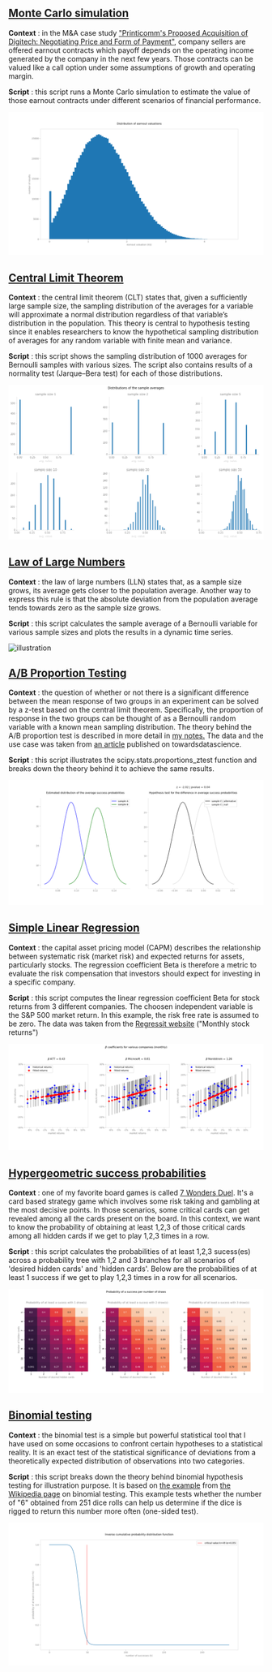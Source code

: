## [Monte Carlo simulation](https://github.com/gabriellegall/Python_Portfolio/blob/main/Monte-Carlo-simulation/monte_carlo_simulation.py)

**Context** : in the M&A case study ["Printicomm's Proposed Acquisition of Digitech: Negotiating Price and Form of Payment"](https://store.hbr.org/product/printicomm-s-proposed-acquisition-of-digitech-negotiating-price-and-form-of-payment/UV0087), company sellers are offered earnout contracts which payoff depends on the operating income generated by the company in the next few years. Those contracts can be valued like a call option under some assumptions of growth and operating margin.

**Script** : this script runs a Monte Carlo simulation to estimate the value of those earnout contracts under different scenarios of financial performance.

![illustration](https://github.com/gabriellegall/Python_Portfolio/blob/main/images/image7.PNG?raw=true)

## [Central Limit Theorem](https://github.com/gabriellegall/Python_Portfolio/blob/main/Central-limit-theorem/central_limit_theorem.py)

**Context** : the central limit theorem (CLT) states that, given a sufficiently large sample size, the sampling distribution of the averages for a variable will approximate a normal distribution regardless of that variable’s distribution in the population. This theory is central to hypothesis testing since it enables researchers to know the hypothetical sampling distribution of averages for any random variable with finite mean and variance.

**Script** : this script shows the sampling distribution of 1000 averages for Bernoulli samples with various sizes. The script also contains results of a normality test (Jarque–Bera test) for each of those distributions.

![illustration](https://github.com/gabriellegall/Python_Portfolio/blob/main/images/image3.PNG?raw=true)

## [Law of Large Numbers](https://github.com/gabriellegall/Python_Portfolio/blob/main/Law-of-large-numbers/law_of_large_numbers_animated_v1.py)

**Context** : the law of large numbers (LLN) states that, as a sample size grows, its average gets closer to the population average. Another way to express this rule is that the absolute deviation from the population average tends towards zero as the sample size grows.

**Script** : this script calculates the sample average of a Bernoulli variable for various sample sizes and plots the results in a dynamic time series.

![illustration](https://github.com/gabriellegall/Python_Portfolio/blob/main/images/image2.GIF?raw=true)

## [A/B Proportion Testing](https://github.com/gabriellegall/Python_Portfolio/blob/main/AB-proportion-testing/ab_proportion_testing.py)

**Context** : the question of whether or not there is a significant difference between the mean response of two groups in an experiment can be solved by a z-test based on the central limit theorem. Specifically, the proportion of response in the two groups can be thought of as a Bernoulli random variable with a known mean sampling distribution. The theory behind the A/B proportion test is described in more detail in [my notes.](https://github.com/gabriellegall/Python_Portfolio/blob/main/documentation/ab_proportion_testing.pdf) The data and the use case was taken from [an article](https://towardsdatascience.com/the-math-behind-a-b-testing-with-example-code-part-1-of-2-7be752e1d06f) published on towardsdatascience. 

**Script** : this script illustrates the scipy.stats.proportions_ztest function and breaks down the theory behind it to achieve the same results.

![illustration](https://github.com/gabriellegall/Python_Portfolio/blob/main/images/image8.PNG?raw=true)

## [Simple Linear Regression](https://github.com/gabriellegall/Python_Portfolio/blob/main/Simple-linear-regressions/simple_linear_regressions.py)

**Context** : the capital asset pricing model (CAPM) describes the relationship between systematic risk (market risk) and expected returns for assets, particularly stocks. The regression coefficient Beta is therefore a metric to evaluate the risk compensation that investors should expect for investing in a specific company.

**Script** : this script computes the linear regression coefficient Beta for stock returns from 3 different companies. The choosen independent variable is the S&P 500 market return. In this example, the risk free rate is assumed to be zero. The data was taken from the [Regressit website](https://regressit.com/data.html) ("Monthly stock returns")

![illustration](https://github.com/gabriellegall/Python_Portfolio/blob/main/images/image1.PNG?raw=true)

## [Hypergeometric success probabilities](https://github.com/gabriellegall/Python_Portfolio/blob/main/Hypergeometric-success-probabilities/hypergeometric%20_success_probabilities_v1.py)

**Context** : one of my favorite board games is called [7 Wonders Duel](https://board-games-galore.fandom.com/wiki/7_Wonders:_Duel). It's a card based strategy game which involves some risk taking and gambling at the most decisive points. In those scenarios, some critical cards can get revealed among all the cards present on the board. In this context, we want to know the probability of obtaining at least 1,2,3 of those critical cards among all hidden cards if we get to play 1,2,3 times in a row. 

**Script** : this script calculates the probabilities of at least 1,2,3 sucess(es) across a probability tree with 1,2 and 3 branches for all scenarios of 'desired hidden cards' and 'hidden cards'. Below are the probabilities of at least 1 success if we get to play 1,2,3 times in a row for all scenarios.

![illustration](https://github.com/gabriellegall/Python_Portfolio/blob/main/images/image4.PNG?raw=true)

## [Binomial testing](https://github.com/gabriellegall/Python_Portfolio/blob/main/Binomial-testing/binomial_testing.py)
**Context** : the binomial test is a simple but powerful statistical tool that I have used on some occasions to confront certain hypotheses to a statistical reality. It is an exact test of the statistical significance of deviations from a theoretically expected distribution of observations into two categories.

**Script** : this script breaks down the theory behind binomial hypothesis testing for illustration purpose. It is based on [the example](https://github.com/gabriellegall/Python_Portfolio/blob/main/images/image6.PNG?raw=true) from [the Wikipedia page](https://en.wikipedia.org/wiki/Binomial_test) on binomial testing. This example tests whether the number of "6" obtained from 251 dice rolls can help us determine if the dice is rigged to return this number more often (one-sided test).

![illustration](https://github.com/gabriellegall/Python_Portfolio/blob/main/images/image5.PNG?raw=true)
